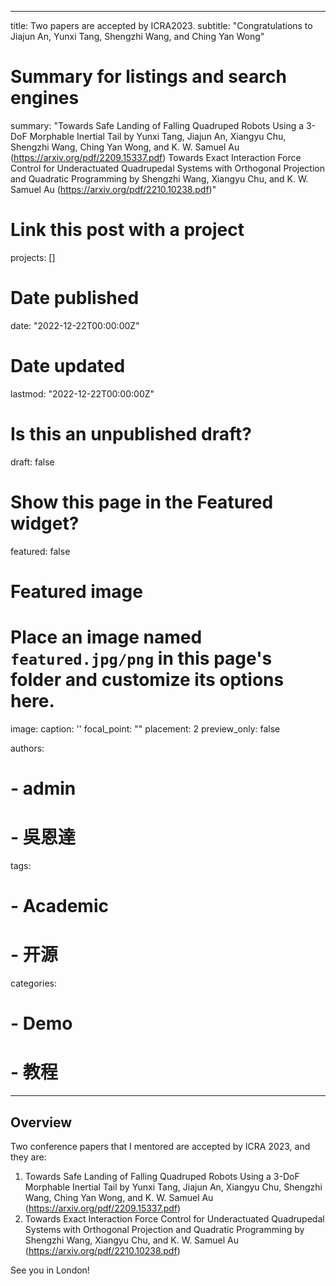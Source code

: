 
---
title: Two papers are accepted by ICRA2023. 
subtitle: "Congratulations to Jiajun An, Yunxi Tang, Shengzhi Wang, and Ching Yan Wong"

# Summary for listings and search engines
summary: "Towards Safe Landing of Falling Quadruped Robots Using a 3-DoF Morphable Inertial Tail by  Yunxi Tang, Jiajun An, Xiangyu Chu, Shengzhi Wang, Ching Yan Wong, and K. W. Samuel Au (https://arxiv.org/pdf/2209.15337.pdf)  Towards Exact Interaction Force Control for Underactuated Quadrupedal Systems with Orthogonal Projection and Quadratic Programming by Shengzhi Wang, Xiangyu Chu, and K. W. Samuel Au (https://arxiv.org/pdf/2210.10238.pdf)"

# Link this post with a project
projects: []

# Date published
date: "2022-12-22T00:00:00Z"

# Date updated
lastmod: "2022-12-22T00:00:00Z"

# Is this an unpublished draft?
draft: false

# Show this page in the Featured widget?
featured: false

# Featured image
# Place an image named `featured.jpg/png` in this page's folder and customize its options here.
image:
  caption: ''
  focal_point: ""
  placement: 2
  preview_only: false

authors:
# - admin
# - 吳恩達

tags:
# - Academic
# - 开源

categories:
# - Demo
# - 教程
---

## Overview
Two conference papers that I mentored are accepted by ICRA 2023, and they are:

1. Towards Safe Landing of Falling Quadruped Robots Using a 3-DoF Morphable Inertial Tail by  Yunxi Tang, Jiajun An, Xiangyu Chu, Shengzhi Wang, Ching Yan Wong, and K. W. Samuel Au (https://arxiv.org/pdf/2209.15337.pdf)  
2. Towards Exact Interaction Force Control for Underactuated Quadrupedal Systems with Orthogonal Projection and Quadratic Programming by Shengzhi Wang, Xiangyu Chu, and K. W. Samuel Au (https://arxiv.org/pdf/2210.10238.pdf)

See you in London!




